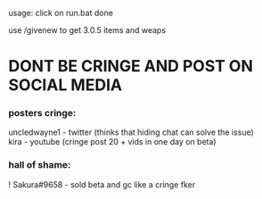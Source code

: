 usage:
click on run.bat
done

use /givenew to get 3.0.5 items and weaps

<h1>DONT BE CRINGE AND POST ON SOCIAL MEDIA</h1>

<h3>posters cringe:</h3>
uncledwayne1 - twitter (thinks that hiding chat can solve the issue)<br>
kira - youtube (cringe post 20 + vids in one day on beta)<br>

<h3>hall of shame:</h3>
! Sakura#9658 - sold beta and gc like a cringe fker<br>
